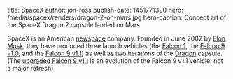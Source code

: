 title: SpaceX
author: jon-ross
publish-date: 1451771390
hero: /media/spacex/renders/dragon-2-on-mars.jpg
hero-caption: Concept art of the SpaceX Dragon 2 capsule landed on Mars

SpaceX is an American [newspace](term) company. Founded in June 2002
by [Elon Musk](term), they have produced three launch vehicles (the
[Falcon 1](term), the [Falcon 9 v1.0](term), and the
[Falcon 9 v1.1](term)) as well as two iterations of the [Dragon](term)
capsule. (The [upgraded Falcon 9 v1.1](term:falcon-9-full-thrust) is
an evolution of the Falcon 9 v1.1 vehicle, not a major refresh)
